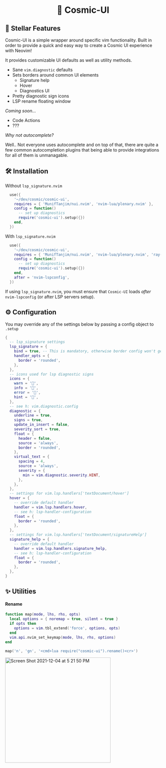 <h1 align="center">💫 Cosmic-UI</h1>

## 🚀 Stellar Features

Cosmic-UI is a simple wrapper around specific vim functionality. Built in order to provide a quick and easy way to create a Cosmic UI experience with Neovim!

It provides customizable UI defaults as well as utility methods.

- Sane `vim.diagnostic` defaults
- Sets borders around common UI elements
  - Signature help
  - Hover
  - Diagnostics UI
- Pretty diagnostic sign icons
- LSP rename floating window

_Coming soon..._

- Code Actions
- ???

_Why not autocomplete?_

Well.. Not everyone uses autocomplete and on top of that,
there are quite a few common autocompletion plugins that being able to
provide integrations for all of them is unmanagable.

## 🛠 Installation

Without `lsp_signature.nvim`

```lua
  use({
    '~/dev/cosmic/cosmic-ui',
    requires = { 'MunifTanjim/nui.nvim', 'nvim-lua/plenary.nvim' },
    config = function()
      -- set up diagnostics
      require('cosmic-ui').setup({})
    end,
  })
```

With `lsp_signature.nvim`

```lua
  use({
    '~/dev/cosmic/cosmic-ui',
    requires = { 'MunifTanjim/nui.nvim', 'nvim-lua/plenary.nvim', 'ray-x/lsp_signature.nvim' },
    config = function()
      -- set up diagnostics
      require('cosmic-ui').setup({})
    end,
    after = 'nvim-lspconfig',
  })
```

If using `lsp_signature.nvim`, you must ensure that `Cosmic-UI` loads _after_ `nvim-lspconfig` (or after LSP servers setup).

<!-- This is because `Cosmic-UI` will initialize `lsp_signature.nvim`, which must be set up after LSP server in order to properly hook into the correct LSP handler. -->

## ⚙️ Configuration

You may override any of the settings below by passing a config object to `.setup`

```lua
{
  -- lsp_signature settings
  lsp_signature = {
    bind = true, -- This is mandatory, otherwise border config won't get registered.
    handler_opts = {
      border = 'rounded',
    },
  },
  -- icons used for lsp diagnostic signs
  icons = {
    warn = '',
    info = '',
    error = '',
    hint = '',
  },
  -- see h: vim.diagnostic.config
  diagnostic = {
    underline = true,
    signs = true,
    update_in_insert = false,
    severity_sort = true,
    float = {
      header = false,
      source = 'always',
      border = 'rounded',
    },
    virtual_text = {
      spacing = 4,
      source = 'always',
      severity = {
        min = vim.diagnostic.severity.HINT,
      },
    },
  },
  -- settings for vim.lsp.handlers['textDocument/hover']
  hover = {
    -- override default handler
    handler = vim.lsp.handlers.hover,
    -- see h: lsp-handler-configuration
    float = {
      border = 'rounded',
    },
  },
  -- settings for vim.lsp.handlers['textDocument/signatureHelp']
  signature_help = {
    -- override default handler
    handler = vim.lsp.handlers.signature_help,
    -- see h: lsp-handler-configuration
    float = {
      border = 'rounded',
    },
  },
}
```

## ✨ Utilities

#### Rename

```lua
function map(mode, lhs, rhs, opts)
  local options = { noremap = true, silent = true }
  if opts then
    options = vim.tbl_extend('force', options, opts)
  end
  vim.api.nvim_set_keymap(mode, lhs, rhs, options)
end

map('n', 'gn', '<cmd>lua require("cosmic-ui").rename()<cr>')
```

<img width="341" alt="Screen Shot 2021-12-04 at 5 21 50 PM" src="https://user-images.githubusercontent.com/3721204/144729678-ab054d0b-98bb-45c7-9d2a-e380cc5cc1bd.png">

